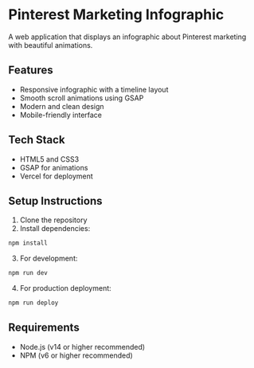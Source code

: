 # Pinterest Marketing Infographic

A web application that displays an infographic about Pinterest marketing with beautiful animations.

## Features

- Responsive infographic with a timeline layout
- Smooth scroll animations using GSAP
- Modern and clean design
- Mobile-friendly interface

## Tech Stack

- HTML5 and CSS3
- GSAP for animations
- Vercel for deployment

## Setup Instructions

1. Clone the repository
2. Install dependencies:

```bash
npm install
```

3. For development:

```bash
npm run dev
```

4. For production deployment:

```bash
npm run deploy
```

## Requirements

- Node.js (v14 or higher recommended)
- NPM (v6 or higher recommended) 